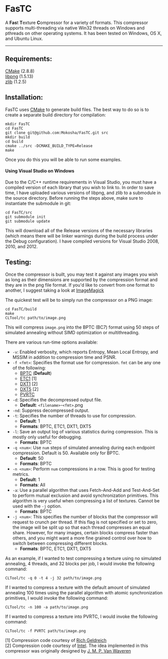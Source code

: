 FasTC
=======

A **Fas**t **T**exture **C**ompressor for a variety of formats. This compressor 
supports multi-threading via native Win32 threads on Windows and pthreads on other
operating systems. It has been tested on Windows, OS X, and Ubuntu Linux.

---

Requirements:
--------------

[CMake](http://www.cmake.org) (2.8.8) <br>
[libpng](http://www.libpng.org/pub/png/libpng.html) (1.5.13) <br>
[zlib](http://www.zlib.net) (1.2.5)

Installation:
--------------

FasTC uses [CMake](http://www.cmake.org/) to generate build files. The best way to do so is to
create a separate build directory for compilation:

    mkdir FasTC
    cd FasTC
    git clone git@github.com:Mokosha/FasTC.git src
    mkdir build
    cd build
    cmake ../src -DCMAKE_BUILD_TYPE=Release
    make

Once you do this you will be able to run some examples.

#### Using Visual Studio on Windows ####
Due to the C/C++ runtime requirements in Visual Studio, you must have a compiled version of 
each library that you wish to link to. In order to save time, I have uploaded various versions
of libpng, and zlib to a submodule in the source directory. Before running the steps above,
make sure to instantiate the submodule in git:

    cd FasTC/src
    git submodule init
    git submodule update

This will download all of the Release versions of the necessary libraries (which means there will
be linker warnings during the build process under the Debug configuration). I have compiled
versions for Visual Studio 2008, 2010, and 2012.

Testing:
--------------

Once the compressor is built, you may test it against any images you wish as long as their dimensions
are supported by the compression format and they are in the png file format. If you'd like to convert
from one format to another, I suggest taking a look at [ImageMagick](http://www.imagemagick.org/script/index.php)

The quickest test will be to simply run the compressor on a PNG image:

    cd FasTC/build
    make
    CLTool/tc path/to/image.png
    
This will compress `image.png` into the BPTC (BC7) format using 50 steps of simulated annealing without
SIMD optimization or multithreading.

There are various run-time options available:

* `-v`: Enabled verbosity, which reports Entropy, Mean Local Entropy, and MSSIM in addition to 
compression time and PSNR.
* `-f <fmt>`: Specifies the format use for compression. `fmt` can be any one of the following:
  * [BPTC](http://www.opengl.org/registry/specs/ARB/texture_compression_bptc.txt) (**Default**)
  * [ETC1](http://www.khronos.org/registry/gles/extensions/OES/OES_compressed_ETC1_RGB8_texture.txt) [1]
  * [DXT1](http://www.opengl.org/registry/specs/EXT/texture_compression_s3tc.txt) [2]
  * [DXT5](http://www.opengl.org/registry/specs/EXT/texture_compression_s3tc.txt) [2]
  * [PVRTC](http://web.onetel.net.uk/~simonnihal/assorted3d/fenney03texcomp.pdf)
* `-d`: Specifies the decompressed output file.
  * **Default**: `<filename>`-`<fmt>`.png
* `-nd`: Suppress decompressed output.
* `-t`: Specifies the number of threads to use for compression.
  * **Default**: 1
  * **Formats**: BPTC, ETC1, DXT1, DXT5
* `-l`: Save an output log of various statistics during compression. This is mostly only useful for
debugging.
  * **Formats**: BPTC
* `-q <num>`: Use `num` steps of simulated annealing during each endpoint compression. Default is 50.
Available only for BPTC.
  * **Default**: 50
  * **Formats**: BPTC
* `-n <num>`: Perform `num` compressions in a row. This is good for testing metrics.
  * **Default**: 1
  * **Formats**: All
* `-a`: Use a parallel algorithm that uses Fetch-And-Add and Test-And-Set to perform mutual exclusion
and avoid synchronization primitives. This algorithm is very useful when compressing a list of textures.
Cannot be used with the `-j` option.
  * **Formats**: BPTC
* `-j <num>`: This specifies the number of blocks that the compressor will request to crunch per thread. If this
flag is not specified or set to zero, the image will be split up so that each thread compresses an
equal share. However, for many images, certain blocks compress faster than others, and you might want
a more fine grained control over how to switch between compressing different blocks.
  * **Formats**: BPTC, ETC1, DXT1, DXT5

As an example, if I wanted to test compressing a texture using no simulated annealing, 4 threads, and 32 blocks per job,
I would invoke the following command:

    CLTool/tc -q 0 -t 4 -j 32 path/to/image.png

If I wanted to compress a texture with the default amount of simulated annealing 100 times using the parallel algorithm
with atomic synchronization primitives, I would invoke the following command:

    CLTool/tc -n 100 -a path/to/image.png


If I wanted to compress a texture into PVRTC, I would invoke the following command:

    CLTool/tc -f PVRTC path/to/image.png

[1] Compression code courtesy of [Rich Geldreich](https://code.google.com/p/rg-etc1/) <br>
[2] Compression code courtesy of [Intel](http://software.intel.com/en-us/vcsource/samples/fast-texture-compression).
The idea implemented in this compressor was originally designed by [J. M. P. Van Waveren](http://www.gamedev.no/projects/MegatextureCompression/324337_324337.pdf)
